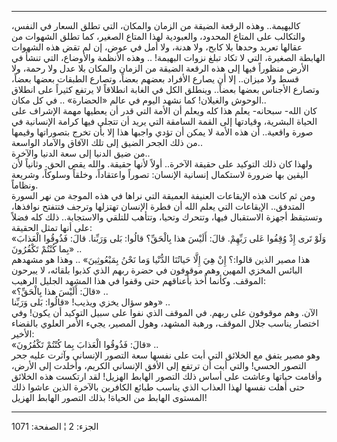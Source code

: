 ------------------------------------------------------------------------

كالبهيمة.. وهذه الرقعة الضيقة من الزمان والمكان، التي تطلق السعار في
النفس، والتكالب على المتاع المحدود، والعبودية لهذا المتاع الصغير، كما
تطلق الشهوات من عقالها تعربد وحدها بلا كابح، ولا هدنة، ولا أمل في عوض،
إن لم تقض هذه الشهوات الهابطة الصغيرة، التي لا تكاد تبلغ نزوات البهيمة!
.. وهذه الأنظمة والأوضاع، التي تنشأ في الأرض منظوراً فيها إلى هذه الرقعة
الضيقة من الزمان والمكان بلا عدل ولا رحمة، ولا قسط ولا ميزان.. إلا أن
يصارع الأفراد بعضهم بعضاً، وتصارع الطبقات بعضها بعضاً، وتصارع الأجناس
بعضها بعضاً.. وينطلق الكل في الغابة انطلاقاً لا يرتفع كثيراً على انطلاق
الوحوش والغيلان! كما نشهد اليوم في عالم «الحضارة» .. في كل مكان..  
كان الله- سبحانه- يعلم هذا كله ويعلم أن الأمة التي قدر أن يعطيها مهمة
الإشراف على الحياة البشرية، وقيادتها إلى القمة السامقة التي يريد أن
تتجلى فيها كرامة الإنسانية في صورة واقعية.. أن هذه الأمة لا يمكن أن تؤدي
واجبها هذا إلا بأن تخرج بتصوراتها وقيمها من ذلك الجحر الضيق إلى تلك
الآفاق والآماد الواسعة..  
من ضيق الدنيا إلى سعة الدنيا والآخرة..  
ولهذا كان ذلك التوكيد على حقيقة الآخرة.. أولاً لأنها حقيقة. والله يقص
الحق. وثانياً لأن اليقين بها ضرورة لاستكمال إنسانية الإنسان: تصوراً
واعتقاداً، وخلقاً وسلوكاً، وشريعة ونظاماً.  
ومن ثم كانت هذه الإيقاعات العنيفة العميقة التي نراها في هذه الموجة من
نهر السورة المتدفق.. الإيقاعات التي يعلم الله أن فطرة الإنسان تهتزلها
وترجف فتتفتح نوافذها، وتستيقظ أجهزة الاستقبال فيها، وتتحرك وتحيا، وتتأهب
للتلقي والاستجابة.. ذلك كله فضلاً على أنها تمثل الحقيقة:  
«وَلَوْ تَرى إِذْ وُقِفُوا عَلى رَبِّهِمْ. قالَ: أَلَيْسَ هذا بِالْحَقِّ؟ قالُوا: بَلى وَرَبِّنا. قالَ:
فَذُوقُوا الْعَذابَ بِما كُنْتُمْ تَكْفُرُونَ» ..  
هذا مصير الذين قالوا:؟ إِنْ هِيَ إِلَّا حَياتُنَا الدُّنْيا وَما نَحْنُ بِمَبْعُوثِينَ» .. وهذا
هو مشهدهم البائس المخزي المهين وهم موقوفون في حضرة ربهم الذي كذبوا
بلقائه، لا يبرحون الموقف. وكأنما أُخذ بأعناقهم حتى وقفوا في هذا المشهد
الجليل الرهيب:  
«قالَ: أَلَيْسَ هذا بِالْحَقِّ؟» ..  
وهو سؤال يخزي ويذيب! «قالُوا: بَلى وَرَبِّنا» ..  
الآن. وهم موقوفون على ربهم. في الموقف الذي نفوا على سبيل التوكيد أن
يكون! وفي اختصار يناسب جلال الموقف، ورهبة المشهد، وهول المصير، يجيء
الأمر العلوي بالقضاء الأخير:  
«قالَ: فَذُوقُوا الْعَذابَ بِما كُنْتُمْ تَكْفُرُونَ» ..  
وهو مصير يتفق مع الخلائق التي أبت على نفسها سعة التصور الإنساني وآثرت
عليه جحر التصور الحسي! والتي أبت أن ترتفع إلى الأفق الإنساني الكريم،
وأخلدت إلى الأرض، وأقامت حياتها وعاشت على أساس ذلك التصور الهابط الهزيل!
لقد ارتكست هذه الخلائق حتى أهلت نفسها لهذا العذاب الذي يناسب طبائع
الكافرين بالآخرة الذين عاشوا ذلك المستوى الهابط من الحياة! بذلك التصور
الهابط الهزيل!

------------------------------------------------------------------------

الجزء: 2 ¦ الصفحة: 1071
